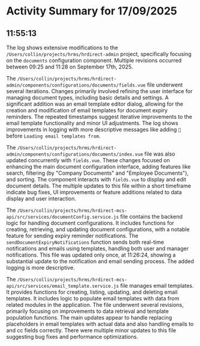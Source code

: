 # Activity Summary for 17/09/2025

## 11:55:13
The log shows extensive modifications to the `/Users/collin/projects/hrms/hrdirect-admin` project, specifically focusing on the `documents` configuration component.  Multiple revisions occurred between 09:25 and 11:28 on September 17th, 2025.

The `/Users/collin/projects/hrms/hrdirect-admin/components/configurations/documents/fields.vue` file underwent several iterations.  Changes primarily involved refining the user interface for managing document types, including basic details and settings.  A significant addition was an email template editor dialog, allowing for the creation and modification of email templates for document expiry reminders.  The repeated timestamps suggest iterative improvements to the email template functionality and minor UI adjustments.  The log shows improvements in logging with more descriptive messages like adding `🔄` before `Loading email templates from`.

The `/Users/collin/projects/hrms/hrdirect-admin/components/configurations/documents/index.vue` file was also updated concurrently with `fields.vue`. These changes focused on enhancing the main document configuration interface, adding features like search, filtering (by "Company Documents" and "Employee Documents"), and sorting. The component interacts with  `fields.vue` to display and edit document details. The multiple updates to this file within a short timeframe indicate bug fixes, UI improvements or feature additions related to data display and user interaction.


The `/Users/collin/projects/hrms/hrdirect-mcs-api/src/services/documentConfig.service.js` file contains the backend logic for handling document configurations.  It includes functions for creating, retrieving, and updating document configurations, with a notable feature for sending expiry reminder notifications.  The `sendDocumentExpiryNotifications` function sends both real-time notifications and emails using templates,  handling both user and manager notifications. This file was updated only once, at 11:26:24, showing a substantial update to the notification and email sending process. The added logging is more descriptive.

The `/Users/collin/projects/hrms/hrdirect-mcs-api/src/services/email_template.service.js` file manages email templates.  It provides functions for creating, listing, updating, and deleting email templates. It includes logic to populate email templates with data from related modules in the application. The file underwent several revisions, primarily focusing on improvements to data retrieval and template population functions. The main updates appear to handle replacing placeholders in email templates with actual data and also handling emails to and cc fields correctly. There were multiple minor updates to this file suggesting bug fixes and performance optimizations.
